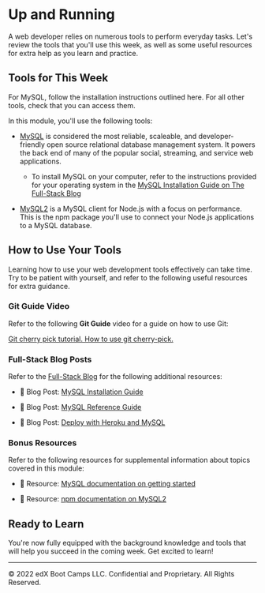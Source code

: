 # Up and Running
A web developer relies on numerous tools to perform everyday tasks. Let's review the tools that you'll use this week, as well as some useful resources for extra help as you learn and practice.

## Tools for This Week
For MySQL, follow the installation instructions outlined here. For all other tools, check that you can access them.

In this module, you'll use the following tools:

* [MySQL](https://www.mysql.com/) is considered the most reliable, scaleable, and developer-friendly open source relational database management system. It powers the back end of many of the popular social, streaming, and service web applications.
  * To install MySQL on your computer, refer to the instructions provided for your operating system in the [MySQL Installation Guide on The Full-Stack Blog](https://coding-boot-camp.github.io/full-stack/mysql/mysql-installation-guide)

* [MySQL2](https://www.npmjs.com/package/mysql2) is a MySQL client for Node.js with a focus on performance. This is the npm package you'll use to connect your Node.js applications to a MySQL database.

## How to Use Your Tools
Learning how to use your web development tools effectively can take time. Try to be patient with yourself, and refer to the following useful resources for extra guidance.

### Git Guide Video
Refer to the following **Git Guide** video for a guide on how to use Git:

[Git cherry pick tutorial. How to use git cherry-pick.](https://www.youtube.com/watch?v=wIY824wWpu4)

### Full-Stack Blog Posts
Refer to the [Full-Stack Blog](https://coding-boot-camp.github.io/full-stack/) for the following additional resources:

* 📖 Blog Post: [MySQL Installation Guide](https://coding-boot-camp.github.io/full-stack/mysql/mysql-installation-guide)

* 📖 Blog Post: [MySQL Reference Guide](https://coding-boot-camp.github.io/full-stack/mysql/mysql-reference-guide)

* 📖 Blog Post: [Deploy with Heroku and MySQL](https://coding-boot-camp.github.io/full-stack/heroku/deploy-with-heroku-and-mysql)

### Bonus Resources
Refer to the following resources for supplemental information about topics covered in this module:

* 📖 Resource: [MySQL documentation on getting started](https://dev.mysql.com/doc/mysql-getting-started/en/)

* 📖 Resource: [npm documentation on MySQL2](https://www.npmjs.com/package/mysql2)

## Ready to Learn
You're now fully equipped with the background knowledge and tools that will help you succeed in the coming week. Get excited to learn!

---
© 2022 edX Boot Camps LLC. Confidential and Proprietary. All Rights Reserved.